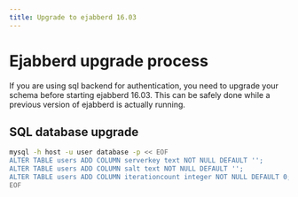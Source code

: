 ```yaml
---
title: Upgrade to ejabberd 16.03
---
```


# Ejabberd upgrade process

If you are using sql backend for authentication, you need to upgrade
your schema before starting ejabberd 16.03. This can be safely done
while a previous version of ejabberd is actually running.

## SQL database upgrade

```bash
mysql -h host -u user database -p << EOF
ALTER TABLE users ADD COLUMN serverkey text NOT NULL DEFAULT '';
ALTER TABLE users ADD COLUMN salt text NOT NULL DEFAULT '';
ALTER TABLE users ADD COLUMN iterationcount integer NOT NULL DEFAULT 0;
EOF
```
